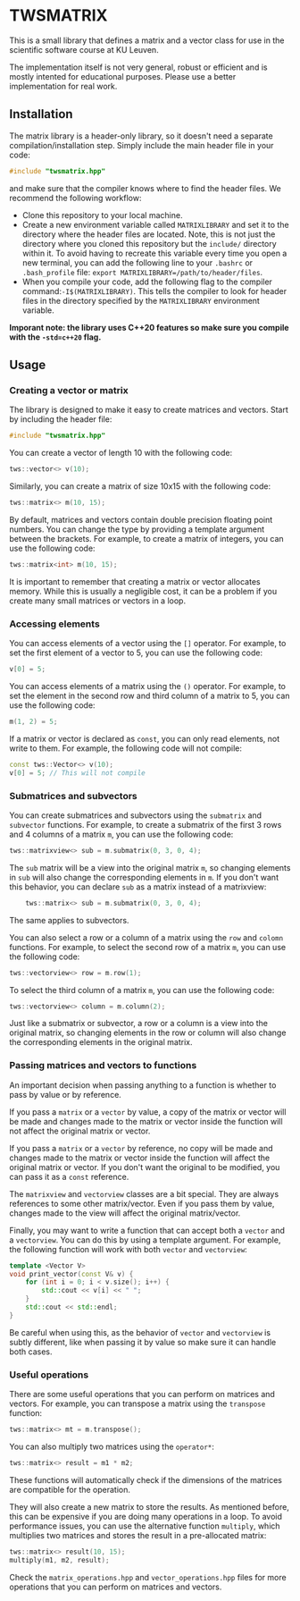 # TWSMATRIX

This is a small library that defines a matrix and a vector class for use in the scientific software course at KU Leuven.

The implementation itself is not very general, robust or efficient and is mostly intented for educational purposes. Please use a better implementation for real work.

## Installation

The matrix library is a header-only library, so it doesn't need a separate compilation/installation step. Simply include the main header file in your code:
```cpp
#include "twsmatrix.hpp"
```
and make sure that the compiler knows where to find the header files. We recommend the following workflow:
- Clone this repository to your local machine.
- Create a new environment variable called `MATRIXLIBRARY` and set it to the directory where the header files are located. Note, this is not just the directory where you cloned this repository but the `include/` directory within it. To avoid having to recreate this variable every time you open a new terminal, you can add the following line to your `.bashrc` or `.bash_profile` file: `export MATRIXLIBRARY=/path/to/header/files`.
- When you compile your code, add the following flag to the compiler command:`-I$(MATRIXLIBRARY)`. This tells the compiler to look for header files in the directory specified by the `MATRIXLIBRARY` environment variable.

**Imporant note: the library uses C++20 features so make sure you compile with the `-std=c++20` flag.** 

## Usage

### Creating a vector or matrix

The library is designed to make it easy to create matrices and vectors. Start by including the header file:
```cpp
#include "twsmatrix.hpp"
```
You can create a vector of length 10 with the following code:
```cpp
tws::vector<> v(10);
```
Similarly, you can create a matrix of size 10x15 with the following code:
```cpp
tws::matrix<> m(10, 15);
```
By default, matrices and vectors contain double precision floating point numbers. You can change the type by providing a template argument between the brackets. For example, to create a matrix of integers, you can use the following code:
```cpp
tws::matrix<int> m(10, 15);
```

It is important to remember that creating a matrix or vector allocates memory. While this is usually a negligible cost, it can be a problem if you create many small matrices or vectors in a loop.

### Accessing elements


You can access elements of a vector using the `[]` operator. For example, to set the first element of a vector to 5, you can use the following code:
```cpp
v[0] = 5;
```

You can access elements of a matrix using the `()` operator. For example, to set the element in the second row and third column of a matrix to 5, you can use the following code:
```cpp
m(1, 2) = 5;
```

If a matrix or vector is declared as `const`, you can only read elements, not write to them. For example, the following code will not compile:
```cpp
const tws::Vector<> v(10);
v[0] = 5; // This will not compile
```

### Submatrices and subvectors

You can create submatrices and subvectors using the `submatrix` and `subvector` functions. For example, to create a submatrix of the first 3 rows and 4 columns of a matrix `m`, you can use the following code:
```cpp
tws::matrixview<> sub = m.submatrix(0, 3, 0, 4);
```
The `sub` matrix will be a view into the original matrix `m`, so changing elements in `sub` will also change the corresponding elements in `m`. If you don't want this behavior, you can declare `sub` as a matrix instead of a matrixview:
```cpp
    tws::matrix<> sub = m.submatrix(0, 3, 0, 4);
```
The same applies to subvectors.

You can also select a row or a column of a matrix using the `row` and `colomn` functions. For example, to select the second row of a matrix `m`, you can use the following code:
```cpp
tws::vectorview<> row = m.row(1);
```
To select the third column of a matrix `m`, you can use the following code:
```cpp
tws::vectorview<> column = m.column(2);
```
Just like a submatrix or subvector, a row or a column is a view into the original matrix, so changing elements in the row or column will also change the corresponding elements in the original matrix.

### Passing matrices and vectors to functions

An important decision when passing anything to a function is whether to pass by value or by reference.

If you pass a `matrix` or a `vector` by value, a copy of the matrix or vector will be made and changes made to the matrix or vector inside the function will not affect the original matrix or vector.

If you pass a `matrix` or a `vector` by reference, no copy will be made and changes made to the matrix or vector inside the function will affect the original matrix or vector. If you don't want the original to be modified, you can pass it as a `const` reference.

The `matrixview` and `vectorview` classes are a bit special. They are always references to some other matrix/vector. Even if you pass them by value, changes made to the view will affect the original matrix/vector.

Finally, you may want to write a function that can accept both a `vector` and a `vectorview`. You can do this by using a template argument. For example, the following function will work with both `vector` and `vectorview`:
```cpp
template <Vector V>
void print_vector(const V& v) {
    for (int i = 0; i < v.size(); i++) {
        std::cout << v[i] << " ";
    }
    std::cout << std::endl;
}
```
Be careful when using this, as the behavior of `vector` and `vectorview` is subtly different, like when passing it by value so make sure it can handle both cases.

### Useful operations

There are some useful operations that you can perform on matrices and vectors. For example, you can transpose a matrix using the `transpose` function:
```cpp
tws::matrix<> mt = m.transpose();
```
You can also multiply two matrices using the `operator*`:
```cpp
tws::matrix<> result = m1 * m2;
```
These functions will automatically check if the dimensions of the matrices are compatible for the operation.

They will also create a new matrix to store the results. As mentioned before, this can be expensive if you are doing many operations in a loop. To avoid performance issues, you can use the alternative function `multiply`, which multiplies two matrices and stores the result in a pre-allocated matrix:
```cpp
tws::matrix<> result(10, 15);
multiply(m1, m2, result);
```
Check the `matrix_operations.hpp` and `vector_operations.hpp` files for more operations that you can perform on matrices and vectors.
